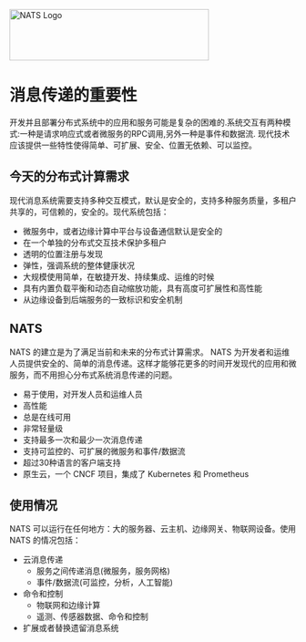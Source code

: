 
<a href="https://nats.io"><img src="nats-horizontal-color.png" width="350" height="90" title="NATS Logo">
</a>
# 消息传递的重要性

开发并且部署分布式系统中的应用和服务可能是复杂的困难的.系统交互有两种模式:一种是请求响应式或者微服务的RPC调用,另外一种是事件和数据流.
现代技术应该提供一些特性使得简单、可扩展、安全、位置无依赖、可以监控。

## 今天的分布式计算需求

现代消息系统需要支持多种交互模式，默认是安全的，支持多种服务质量，多租户共享的，可信赖的，安全的。现代系统包括：

* 微服务中，或者边缘计算中平台与设备通信默认是安全的
* 在一个单独的分布式交互技术保护多租户
* 透明的位置注册与发现
* 弹性，强调系统的整体健康状况
* 大规模使用简单，在敏捷开发、持续集成、运维的时候
* 具有内置负载平衡和动态自动缩放功能，具有高度可扩展性和高性能
* 从边缘设备到后端服务的一致标识和安全机制

## NATS

NATS 的建立是为了满足当前和未来的分布式计算需求。
NATS 为开发者和运维人员提供安全的、简单的消息传递。这样才能够花更多的时间开发现代的应用和微服务，而不用担心分布式系统消息传递的问题。

* 易于使用，对开发人员和运维人员
* 高性能
* 总是在线可用
* 非常轻量级
* 支持最多一次和最少一次消息传递
* 支持可监控的、可扩展的微服务和事件/数据流
* 超过30种语言的客户端支持
* 原生云，一个 CNCF 项目，集成了 Kubernetes 和 Prometheus 

## 使用情况

NATS 可以运行在任何地方：大的服务器、云主机、边缘网关、物联网设备。使用 NATS 的情况包括：

* 云消息传递
  * 服务之间传递消息(微服务，服务网格)
  * 事件/数据流(可监控，分析，人工智能)
* 命令和控制
  * 物联网和边缘计算
  * 遥测、传感器数据、命令和控制
* 扩展或者替换遗留消息系统
